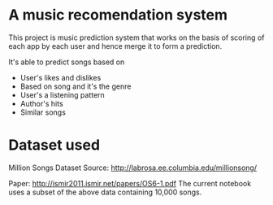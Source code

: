 # A music recomendation system


This project is music prediction system that works on the basis of scoring of each app by each user and hence merge it to form a prediction.

It's able to predict songs based on

- User's likes and dislikes
- Based on song and it's the genre
- User's a listening pattern
- Author's hits
- Similar songs

# Dataset used

Million Songs Dataset Source: http://labrosa.ee.columbia.edu/millionsong/ 

Paper: http://ismir2011.ismir.net/papers/OS6-1.pdf The current notebook uses a subset of the above data containing 10,000 songs.

